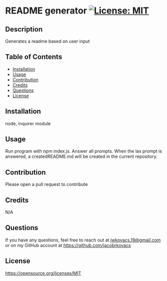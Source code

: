 
# README generator [![License: MIT](https://img.shields.io/badge/License-MIT-yellow.svg)](https://opensource.org/licenses/MIT)

## Description
Generates a readme based on user input

## Table of Contents
  - [Installation](#installation)
  - [Usage](#usage)
  - [Contribution](#contribution)
  - [Credits](#credits)
  - [Questions](#questions)
  - [License](#license)

## Installation
node, inquirer module

## Usage
Run program with npm index.js. Answer all prompts. When the las prompt is answered, a createdREADME.md will be created in the current repository.

## Contribution
Please open a pull request to contribute

## Credits
N/A

## Questions
If you have any questions, feel free to reach out at jwkovacs.19@gmail.com or on my GitHub account at https://github.com/jacobrkovacs

## License
https://opensource.org/licenses/MIT
